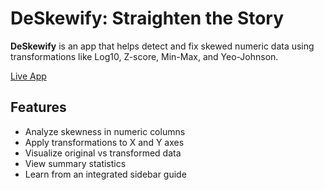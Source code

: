 # DeSkewify: Straighten the Story

**DeSkewify** is an app that helps detect and fix skewed numeric data using transformations like Log10, Z-score, Min-Max, and Yeo-Johnson. 

[Live App](https://your-app-url.streamlit.app)

## Features

- Analyze skewness in numeric columns
- Apply transformations to X and Y axes
- Visualize original vs transformed data
- View summary statistics
- Learn from an integrated sidebar guide



